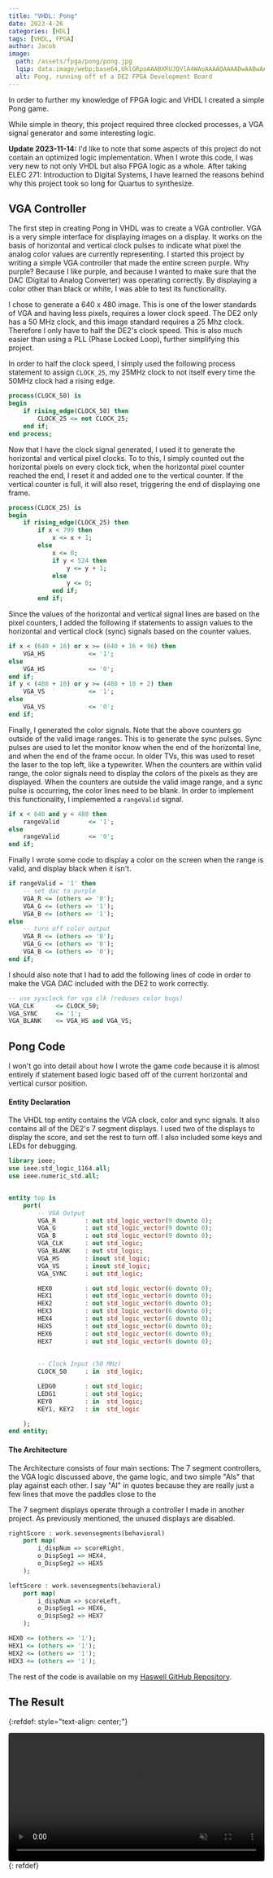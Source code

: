 ```yaml
---
title: "VHDL: Pong"
date: 2023-4-26
categories: [HDL]
tags: [VHDL, FPGA]
author: Jacob
image:
  path: /assets/fpga/pong/pong.jpg
  lqip: data:image/webp;base64,UklGRpoAAABXRUJQVlA4WAoAAAAQAAAADwAABwAAQUxQSDIAAAARL0AmbZurmr57yyIiqE8oiG0bejIYEQTgqiDA9vqnsUSI6H+oAERp2HZ65qP/VIAWAFZQOCBCAAAA8AEAnQEqEAAIAAVAfCWkAALp8sF8rgRgAP7o9FDvMCkMde9PK7euH5M1m6VWoDXf2FkP3BqV0ZYbO6NA/VFIAAAA
  alt: Pong, running off of a DE2 FPGA Development Board
---
```


In order to further my knowledge of FPGA logic and VHDL I created a simple Pong game.

While simple in theory, this project required three clocked processes, a VGA signal generator and some interesting logic. 

**Update 2023-11-14:** I'd like to note that some aspects of this project do not contain an optimized logic implementation. When I wrote this code, I was very new to not only VHDL but also FPGA logic as a whole. After taking ELEC 271: Introduction to Digital Systems, I have learned the reasons behind why this project took so long for Quartus to synthesize. 

## VGA Controller
The first step in creating Pong in VHDL was to create a VGA controller. VGA is a very simple interface for displaying images on a display. It works on the basis of horizontal and vertical clock pulses to indicate what pixel the analog color values are currently representing.
I started this project by writing a simple VGA controller that made the entire screen purple. Why purple? Because I like purple, and because I wanted to make sure that the DAC (Digital to Analog Converter) was operating correctly. By displaying a color other than black or white, I was able to test its functionality.

I chose to generate a 640 x 480 image. This is one of the lower standards of VGA and having less pixels, requires a lower clock speed. The DE2 only has a 50 MHz clock, and this image standard requires a 25 Mhz clock. Therefore I only have to half the DE2's clock speed. This is also much easier than using a PLL (Phase Locked Loop), further simplifying this project.

In order to half the clock speed, I simply used the following process statement to assign `CLOCK_25`, my 25MHz clock to not itself every time the 50MHz clock had a rising edge. 

```vhdl
process(CLOCK_50) is
begin
	if rising_edge(CLOCK_50) then
		CLOCK_25 <= not CLOCK_25;
	end if;
end process;
```

Now that I have the clock signal generated, I used it to generate the horizontal and vertical pixel clocks. To to this, I simply counted out the horizontal pixels on every clock tick, when the horizontal pixel counter reached the end, I reset it and added one to the vertical counter. If the vertical counter is full, it will also reset, triggering the end of displaying one frame.

```vhdl
process(CLOCK_25) is
begin
	if rising_edge(CLOCK_25) then
		if x < 799 then
			x <= x + 1;
		else
			x <= 0;
			if y < 524 then
				y <= y + 1;
			else
				y <= 0;
			end if;
		end if;
```

Since the values of the horizontal and vertical signal lines are based on the pixel counters, I added the following if statements to assign values to the horizontal and vertical clock (sync) signals based on the counter values.

```vhdl
if x < (640 + 16) or x >= (640 + 16 + 96) then
	VGA_HS            <= '1';
else
	VGA_HS            <= '0';
end if;
if y < (480 + 10) or y >= (480 + 10 + 2) then
	VGA_VS            <= '1';
else
	VGA_VS            <= '0';
end if;
```

Finally, I generated the color signals. Note that the above counters go outside of the valid image ranges. This is to generate the sync pulses. Sync pulses are used to let the monitor know when the end of the horizontal line, and when the end of the frame occur. In older TVs, this was used to reset the laser to the top left, like a typewriter.
When the counters are within valid range, the color signals need to display the colors of the pixels as they are displayed. When the counters are outside the valid image range, and a sync pulse is occurring, the color lines need to be blank. In order to implement this functionality, I implemented a `rangeValid` signal.

```vhdl
if x < 640 and y < 480 then
	rangeValid        <= '1';
else
	rangeValid        <= '0';
end if;
```

Finally I wrote some code to display a color on the screen when the range is valid, and display black when it isn't.
```vhdl
if rangeValid = '1' then
	-- set dac to purple
	VGA_R <= (others => '0');
	VGA_G <= (others => '1');
	VGA_B <= (others => '1');
else
	-- turn off color output
	VGA_R <= (others => '0');
	VGA_G <= (others => '0');
	VGA_B <= (others => '0');
end if;
```

I should also note that I had to add the following lines of code in order to make the VGA DAC included with the DE2 to work correctly.

```vhdl
-- use sysclock for vga clk (reduses color bugs)
VGA_CLK      <= CLOCK_50;
VGA_SYNC     <= '1';
VGA_BLANK    <= VGA_HS and VGA_VS;
```

## Pong Code
I won't go into detail about how I wrote the game code because it is almost entirely if statement based logic based off of the current horizontal and vertical cursor position.

#### Entity Declaration
The VHDL top entity contains the VGA clock, color and sync signals. It also contains all of the DE2's 7 segment displays. I used two of the displays to display the score, and set the rest to turn off. I also included some keys and LEDs for debugging.

```vhdl
library ieee;
use ieee.std_logic_1164.all;
use ieee.numeric_std.all;


entity top is
    port(
        -- VGA Output
        VGA_R        : out std_logic_vector(9 downto 0);
        VGA_G        : out std_logic_vector(9 downto 0);
        VGA_B        : out std_logic_vector(9 downto 0);
        VGA_CLK      : out std_logic;
        VGA_BLANK    : out std_logic;
        VGA_HS       : inout std_logic;
        VGA_VS       : inout std_logic;
        VGA_SYNC     : out std_logic;

        HEX0         : out std_logic_vector(6 downto 0);
        HEX1         : out std_logic_vector(6 downto 0);
        HEX2         : out std_logic_vector(6 downto 0);
        HEX3         : out std_logic_vector(6 downto 0);
        HEX4         : out std_logic_vector(6 downto 0);
        HEX5         : out std_logic_vector(6 downto 0);
        HEX6         : out std_logic_vector(6 downto 0);
        HEX7         : out std_logic_vector(6 downto 0);
        
		
        -- Clock Input (50 MHz)
		CLOCK_50     : in  std_logic;

        LEDG0        : out std_logic;
        LEDG1        : out std_logic;
        KEY0         : in  std_logic;
        KEY1, KEY2   : in  std_logic

    );
end entity;
```


#### The Architecture

The Architecture consists of four main sections: The 7 segment controllers, the VGA logic discussed above, the game logic, and two simple "AIs" that play against each other. I say "AI" in quotes because they are really just a few lines that move the paddles close to the 

The 7 segment displays operate through a controller I made in another project. As previously mentioned, the unused displays are disabled.

```vhdl
rightScore : work.sevensegments(behavioral)
	port map(
		i_dispNum => scoreRight,
		o_DispSeg1 => HEX4,
		o_DispSeg2 => HEX5
	);

leftScore : work.sevensegments(behavioral)
	port map(
		i_dispNum => scoreLeft,
		o_DispSeg1 => HEX6,
		o_DispSeg2 => HEX7
	);

HEX0 <= (others => '1');
HEX1 <= (others => '1');
HEX2 <= (others => '1');
HEX3 <= (others => '1');
```

The rest of the code is available on my [Haswell GitHub Repository](https://github.com/Jchisholm204/Hazwell/tree/main/DE2_testing%20-%20VGA).

## The Result

{:refdef: style="text-align: center;"}
<div class="container">
  <div class="video">
    <video controls muted style="border-radius: 4px;" width="100%" preload="auto">
      <source src="/assets/fpga/pong/pong.mp4" type="video/mp4">
      Your browser does not support the video tag.
    </video>
  </div>
</div>
{: refdef}
